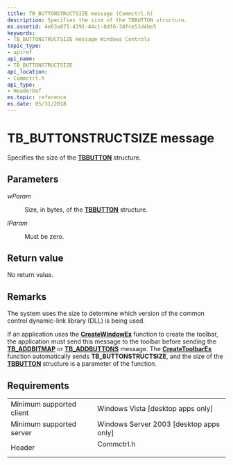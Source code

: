 ```yaml
---
title: TB_BUTTONSTRUCTSIZE message (Commctrl.h)
description: Specifies the size of the TBBUTTON structure.
ms.assetid: 4e63a075-4191-44c1-8df6-38fce51d4be5
keywords:
- TB_BUTTONSTRUCTSIZE message Windows Controls
topic_type:
- apiref
api_name:
- TB_BUTTONSTRUCTSIZE
api_location:
- Commctrl.h
api_type:
- HeaderDef
ms.topic: reference
ms.date: 05/31/2018
---
```


# TB\_BUTTONSTRUCTSIZE message

Specifies the size of the [**TBBUTTON**](/windows/desktop/api/Commctrl/ns-commctrl-tbbutton) structure.

## Parameters

<dl> <dt>

*wParam* 
</dt> <dd>

Size, in bytes, of the [**TBBUTTON**](/windows/desktop/api/Commctrl/ns-commctrl-tbbutton) structure.

</dd> <dt>

*lParam* 
</dt> <dd>Must be zero.</dd> </dl>

## Return value

No return value.

## Remarks

The system uses the size to determine which version of the common control dynamic-link library (DLL) is being used.

If an application uses the [**CreateWindowEx**](https://docs.microsoft.com/windows/desktop/api/winuser/nf-winuser-createwindowexa) function to create the toolbar, the application must send this message to the toolbar before sending the [**TB\_ADDBITMAP**](tb-addbitmap.md) or [**TB\_ADDBUTTONS**](tb-addbuttons.md) message. The [**CreateToolbarEx**](/windows/desktop/api/Commctrl/nf-commctrl-createtoolbarex) function automatically sends **TB\_BUTTONSTRUCTSIZE**, and the size of the [**TBBUTTON**](/windows/desktop/api/Commctrl/ns-commctrl-tbbutton) structure is a parameter of the function.

## Requirements



|                                     |                                                                                       |
|-------------------------------------|---------------------------------------------------------------------------------------|
| Minimum supported client<br/> | Windows Vista \[desktop apps only\]<br/>                                        |
| Minimum supported server<br/> | Windows Server 2003 \[desktop apps only\]<br/>                                  |
| Header<br/>                   | <dl> <dt>Commctrl.h</dt> </dl> |



 

 





